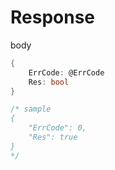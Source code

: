 # Response

body

```go
{
	ErrCode: @ErrCode
	Res: bool
}

/* sample
{
    "ErrCode": 0,
    "Res": true
}
*/
```